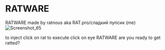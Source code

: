 # RATWARE
RATWARE made by ratnous aka RAT.pro/сладкий пупсик (me)
![Screenshot_65](https://github.com/user-attachments/assets/24361af1-a50e-44d2-a9f6-9a4ffcc33ef6)

to inject click on rat 
to execute click on eye
RATWARE are you ready to get ratted?
